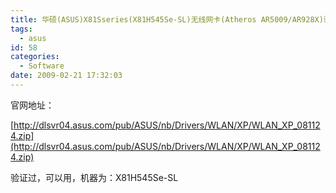 ```yaml
---
title: 华硕(ASUS)X81Sseries(X81H545Se-SL)无线网卡(Atheros AR5009/AR928X)驱动下载
tags:
  - asus
id: 58
categories:
  - Software
date: 2009-02-21 17:32:03
---
```


官网地址：

[http://dlsvr04.asus.com/pub/ASUS/nb/Drivers/WLAN/XP/WLAN_XP_081124.zip](http://dlsvr04.asus.com/pub/ASUS/nb/Drivers/WLAN/XP/WLAN_XP_081124.zip)

验证过，可以用，机器为：X81H545Se-SL